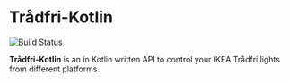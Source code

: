 # Trådfri-Kotlin

[![Build Status](https://travis-ci.org/Tradfri-Central/tradfri-core.svg?branch=master)](https://travis-ci.org/Tradfri-Central/tradfri-core)

**Trådfri-Kotlin** is an in Kotlin written API to control your IKEA Trådfri lights from different platforms.